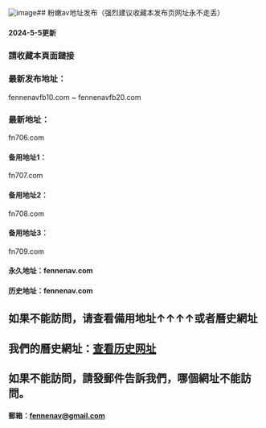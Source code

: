 ![image](https://github.com/fennenav/fennenav.site/assets/168955224/06f5d102-960d-42f4-a4fb-92cc5c0484e3)## 粉嫩av地址发布（强烈建议收藏本发布页网址永不走丢）
#### 2024-5-5更新
### 請收藏本頁面鏈接
### 最新发布地址：
fennenavfb10.com ~ fennenavfb20.com
### 最新地址：
fn706.com
#### 备用地址1：
fn707.com
#### 备用地址2：
fn708.com
#### 备用地址3：
fn709.com
#### 永久地址：fennenav.com
#### 历史地址：fennenav.com
## 如果不能訪問，请查看備用地址↑↑↑↑或者曆史網址
## 我們的曆史網址：[查看历史网址](https://github.com/feiseav/feiseav.site/wiki/%E7%BB%AF%E8%89%B2av%E5%8E%86%E5%8F%B2%E7%BD%91%E5%9D%80)
## 如果不能訪問，請發郵件告訴我們，哪個網址不能訪問。
#### 郵箱：fennenav@gmail.com
